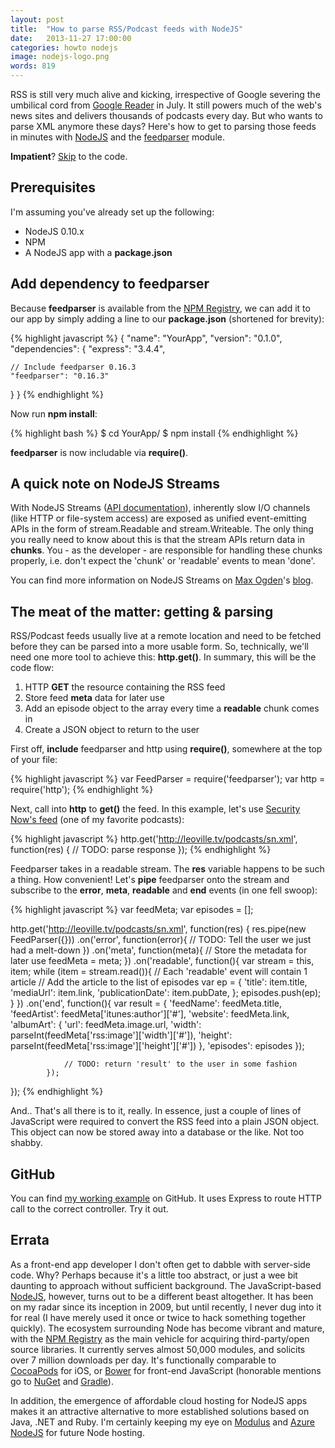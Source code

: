 ```yaml
---
layout: post
title:  "How to parse RSS/Podcast feeds with NodeJS"
date:   2013-11-27 17:00:00
categories: howto nodejs
image: nodejs-logo.png
words: 819
---
```


RSS is still very much alive and kicking, irrespective of Google severing the umbilical cord from [Google Reader](http://news.cnet.com/8301-1023_3-57591616-93/rip-google-reader/) in July. It still powers much of the web's news sites and delivers thousands of podcasts every day. But who wants to parse XML anymore these days? Here's how to get to parsing those feeds in minutes with [NodeJS](http://nodejs.org/) and the [feedparser](https://npmjs.org/package/feedparser) module.

**Impatient**? [Skip](#parsing) to the code.

## Prerequisites
I'm assuming you've already set up the following:

- NodeJS 0.10.x
- NPM
- A NodeJS app with a **package.json**

## Add dependency to feedparser
Because **feedparser** is available from the [NPM Registry](https://npmjs.org/package/feedparser), we can add it to our app by simply adding a line to our **package.json** (shortened for brevity):

{% highlight javascript %}
{
  "name": "YourApp",
  "version": "0.1.0",
  "dependencies": {
    "express": "3.4.4",

    // Include feedparser 0.16.3
    "feedparser": "0.16.3"
  }
}
{% endhighlight %}

Now run **npm install**:

{% highlight bash %}
$ cd YourApp/
$ npm install
{% endhighlight %}

**feedparser** is now includable via **require()**.

## A quick note on NodeJS Streams
With NodeJS Streams ([API documentation](http://nodejs.org/api/stream.html#stream_class_stream_readable)), inherently slow I/O channels (like HTTP or file-system access) are exposed as unified event-emitting APIs in the form of stream.Readable and stream.Writeable. The only thing you really need to know about this is that the stream APIs return data in **chunks**. You - as the developer - are responsible for handling these chunks properly, i.e. don't expect the 'chunk' or 'readable' events to mean 'done'.

You can find more information on NodeJS Streams on [Max Ogden](http://maxogden.com/)'s [blog](http://maxogden.com/node-streams.html).

## <a name="parsing"></a>The meat of the matter: getting & parsing
RSS/Podcast feeds usually live at a remote location and need to be fetched before they can be parsed into a more usable form. So, technically, we'll need one more tool to achieve this: **http.get()**. In summary, this will be the code flow:

1. HTTP **GET** the resource containing the RSS feed
2. Store feed **meta** data for later use
3. Add an episode object to the array every time a **readable** chunk comes in
4. Create a JSON object to return to the user

First off, **include** feedparser and http using **require()**, somewhere at the top of your file:

{% highlight javascript %}
var FeedParser = require('feedparser');
var http = require('http');
{% endhighlight %}

Next, call into **http** to **get()** the feed. In this example, let's use [Security Now's feed](http://twit.tv/sn) (one of my favorite podcasts):

{% highlight javascript %}
http.get('http://leoville.tv/podcasts/sn.xml', function(res) {
    // TODO: parse response
});
{% endhighlight %}

Feedparser takes in a readable stream. The **res** variable happens to be such a thing. How convenient! Let's **pipe** feedparser onto the stream and subscribe to the **error**, **meta**, **readable** and **end** events (in one fell swoop):

{% highlight javascript %}
var feedMeta;
var episodes = [];

http.get('http://leoville.tv/podcasts/sn.xml', function(res) {
    res.pipe(new FeedParser({}))
            .on('error', function(error){
                // TODO: Tell the user we just had a melt-down
            })
            .on('meta', function(meta){
                // Store the metadata for later use
                feedMeta = meta;
            })
            .on('readable', function(){
                var stream = this, item;
                while (item = stream.read()){
                    // Each 'readable' event will contain 1 article
                    // Add the article to the list of episodes
                    var ep = {
                        'title': item.title,
                        'mediaUrl': item.link,
                        'publicationDate': item.pubDate,
                    };
                    episodes.push(ep);
                }
            })
            .on('end', function(){
                var result = {
                    'feedName': feedMeta.title,
                    'feedArtist': feedMeta['itunes:author']['#'],
                    'website': feedMeta.link,
                    'albumArt': {
                        'url': feedMeta.image.url,
                        'width': parseInt(feedMeta['rss:image']['width']['#']),
                        'height': parseInt(feedMeta['rss:image']['height']['#'])
                    },
                    'episodes': episodes
                });

                // TODO: return 'result' to the user in some fashion
            });
});
{% endhighlight %}

And.. That's all there is to it, really. In essence, just a couple of lines of JavaScript were required to convert the RSS feed into a plain JSON object. This object can now be stored away into a database or the like. Not too shabby.

## GitHub
You can find [my working example](http://github.com/) on GitHub. It uses Express to route HTTP call to the correct controller. Try it out.

## Errata
As a front-end app developer I don't often get to dabble with server-side code. Why? Perhaps because it's a little too abstract, or just a wee bit daunting to approach without sufficient background. The JavaScript-based  [NodeJS](http://nodejs.org/), however, turns out to be a different beast altogether. It has been on my radar since its inception in 2009, but until recently, I never dug into it for real (I have merely used it once or twice to hack something together quickly). The ecosystem surrounding Node has become vibrant and mature, with the [NPM Registry](https://npmjs.org/) as the main vehicle for acquiring third-party/open source libraries. It currently serves almost 50,000 modules, and solicits over 7 million downloads per day. It's functionally comparable to [CocoaPods](http://cocoadocs.org/) for iOS, or [Bower](http://bower.io/) for front-end JavaScript (honorable mentions go to [NuGet](http://www.nuget.org/) and [Gradle](http://www.gradle.org/)).

In addition, the emergence of affordable cloud hosting for NodeJS apps makes it an attractive alternative to more established solutions based on Java, .NET and Ruby. I'm certainly keeping my eye on [Modulus](https://modulus.io/) and [Azure NodeJS](http://www.windowsazure.com/en-us/develop/nodejs/) for future Node hosting.
